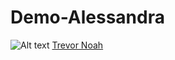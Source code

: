 # Demo-Alessandra
![Alt text](http://aleschnider/Demo-Alessandra/master/Mawana.JPG)
[Trevor Noah](https://www.youtube.com/watch?v=4DMEekDsN2M)
